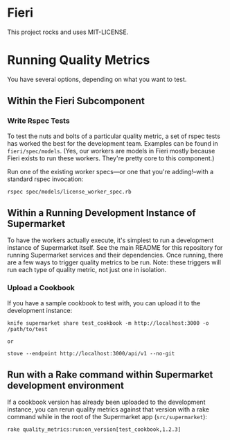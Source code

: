 # Fieri

This project rocks and uses MIT-LICENSE.

# Running Quality Metrics

You have several options, depending on what you want to test.

## Within the Fieri Subcomponent

### Write Rspec Tests

To test the nuts and bolts of a particular quality metric, a set of rspec tests
has worked the best for the development team. Examples can be found in
`fieri/spec/models`. (Yes, our workers are models in Fieri mostly because Fieri
exists to run these workers. They're pretty core to this component.)

Run one of the existing worker specs—or one that you're adding!–with a standard
rspec invocation:

```
rspec spec/models/license_worker_spec.rb
```

## Within a Running Development Instance of Supermarket

To have the workers actually execute, it's simplest to run a development instance
of Supermarket itself. See the main README for this repository for running
Supermarket services and their dependencies. Once running, there are a few ways
to trigger quality metrics to be run. Note: these triggers will run each type of
quality metric, not just one in isolation.

### Upload a Cookbook

If you have a sample cookbook to test with, you can upload it to the development
instance:

```
knife supermarket share test_cookbook -m http://localhost:3000 -o /path/to/test

or

stove --endpoint http://localhost:3000/api/v1 --no-git
```

## Run with a Rake command within Supermarket development environment

If a cookbook version has already been uploaded to the development instance, you
can rerun quality metrics against that version with a rake command while in the
root of the Supermarket app (`src/supermarket`):

```
rake quality_metrics:run:on_version[test_cookbook,1.2.3]
```

